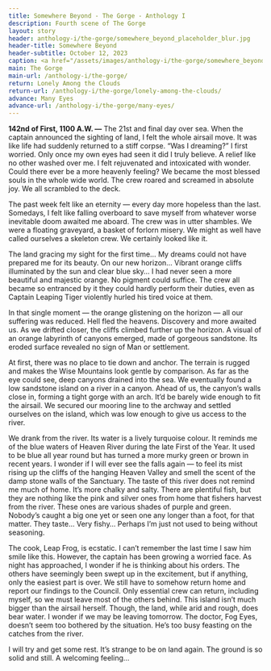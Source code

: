 ```yaml
---
title: Somewhere Beyond - The Gorge - Anthology I
description: Fourth scene of The Gorge
layout: story
header: anthology-i/the-gorge/somewhere_beyond_placeholder_blur.jpg
header-title: Somewhere Beyond
header-subtitle: October 12, 2023
caption: <a href="/assets/images/anthology-i/the-gorge/somewhere_beyond_placeholder.jpg" target="_blank">A.I. placeholder artwork</a> generated using <a href="https://creator.nightcafe.studio/creation/uELaN3Y09odJX3GUReUq" target="_blank">NightCafe Stable Diffusion XL v1.0</a> — <a href="https://creativecommons.org/publicdomain/zero/1.0/" target="_blank">CC0 1.0</a>
main: The Gorge
main-url: /anthology-i/the-gorge/
return: Lonely Among the Clouds
return-url: /anthology-i/the-gorge/lonely-among-the-clouds/
advance: Many Eyes
advance-url: /anthology-i/the-gorge/many-eyes/
---
```


**142nd of First, 1100 A.W. —** The 21st and final day over sea. When the captain announced the sighting of land, I felt the whole airsail move. It was like life had suddenly returned to a stiff corpse. “Was I dreaming?” I first worried. Only once my own eyes had seen it did I truly believe. A relief like no other washed over me. I felt rejuvenated and intoxicated with wonder. Could there ever be a more heavenly feeling? We became the most blessed souls in the whole wide world. The crew roared and screamed in absolute joy. We all scrambled to the deck.

The past week felt like an eternity — every day more hopeless than the last. Somedays, I felt like falling overboard to save myself from whatever worse inevitable doom awaited me aboard. The crew was in utter shambles. We were a floating graveyard, a basket of forlorn misery. We might as well have called ourselves a skeleton crew. We certainly looked like it.

The land gracing my sight for the first time… My dreams could not have prepared me for its beauty. On our new horizon… Vibrant orange cliffs illuminated by the sun and clear blue sky… I had never seen a more beautiful and majestic orange. No pigment could suffice. The crew all became so entranced by it they could hardly perform their duties, even as Captain Leaping Tiger violently hurled his tired voice at them.

In that single moment — the orange glistening on the horizon — all our suffering was reduced. Hell fled the heavens. Discovery and more awaited us. As we drifted closer, the cliffs climbed further up the horizon. A visual of an orange labyrinth of canyons emerged, made of gorgeous sandstone. Its eroded surface revealed no sign of Man or settlement.

At first, there was no place to tie down and anchor. The terrain is rugged and makes the Wise Mountains look gentle by comparison. As far as the eye could see, deep canyons drained into the sea. We eventually found a low sandstone island on a river in a canyon. Ahead of us, the canyon’s walls close in, forming a tight gorge with an arch. It’d be barely wide enough to fit the airsail. We secured our mooring line to the archway and settled ourselves on the island, which was low enough to give us access to the river.

We drank from the river. Its water is a lively turquoise colour. It reminds me of the blue waters of Heaven River during the late First of the Year. It used to be blue all year round but has turned a more murky green or brown in recent years. I wonder if I will ever see the falls again — to feel its mist rising up the cliffs of the hanging Heaven Valley and smell the scent of the damp stone walls of the Sanctuary. The taste of this river does not remind me much of home. It’s more chalky and salty. There are plentiful fish, but they are nothing like the pink and silver ones from home that fishers harvest from the river. These ones are various shades of purple and green. Nobody’s caught a big one yet or seen one any longer than a foot, for that matter. They taste… Very fishy… Perhaps I’m just not used to being without seasoning.

The cook, Leap Frog, is ecstatic. I can’t remember the last time I saw him smile like this. However, the captain has been growing a worried face. As night has approached, I wonder if he is thinking about his orders. The others have seemingly been swept up in the excitement, but if anything, only the easiest part is over. We still have to somehow return home and report our findings to the Council. Only essential crew can return, including myself, so we must leave most of the others behind. This island isn’t much bigger than the airsail herself. Though, the land, while arid and rough, does bear water. I wonder if we may be leaving tomorrow. The doctor, Fog Eyes, doesn’t seem too bothered by the situation. He’s too busy feasting on the catches from the river.

I will try and get some rest. It’s strange to be on land again. The ground is so solid and still. A welcoming feeling…